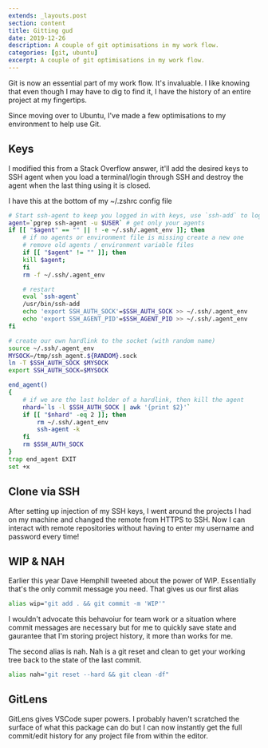 ```yaml
---
extends: _layouts.post
section: content
title: Gitting gud
date: 2019-12-26
description: A couple of git optimisations in my work flow.
categories: [git, ubuntu]
excerpt: A couple of git optimisations in my work flow.
---
```


Git is now an essential part of my work flow. It's invaluable. I like knowing that
even though I may have to dig to find it, I have the history of an entire project
at my fingertips.

Since moving over to Ubuntu, I've made a few optimisations to my environment to help 
use Git.

##  Keys

I modified this from a Stack Overflow answer, it'll add the desired keys to SSH agent when you load a terminal/login through SSH and destroy the agent when the last thing using it is closed.

I have this at the bottom of my ~/.zshrc config file

```bash
# Start ssh-agent to keep you logged in with keys, use `ssh-add` to log in
agent=`pgrep ssh-agent -u $USER` # get only your agents           
if [[ "$agent" == "" || ! -e ~/.ssh/.agent_env ]]; then
    # if no agents or environment file is missing create a new one
    # remove old agents / environment variable files
    if [[ "$agent" != "" ]]; then
	kill $agent;
    fi
    rm -f ~/.ssh/.agent_env 

    # restart
    eval `ssh-agent`
    /usr/bin/ssh-add
    echo 'export SSH_AUTH_SOCK'=$SSH_AUTH_SOCK >> ~/.ssh/.agent_env             
    echo 'export SSH_AGENT_PID'=$SSH_AGENT_PID >> ~/.ssh/.agent_env             
fi

# create our own hardlink to the socket (with random name)           
source ~/.ssh/.agent_env                                                    
MYSOCK=/tmp/ssh_agent.${RANDOM}.sock                                        
ln -T $SSH_AUTH_SOCK $MYSOCK                                                
export SSH_AUTH_SOCK=$MYSOCK                                                

end_agent()                                                                     
{
    # if we are the last holder of a hardlink, then kill the agent
    nhard=`ls -l $SSH_AUTH_SOCK | awk '{print $2}'`                             
    if [[ "$nhard" -eq 2 ]]; then                                               
        rm ~/.ssh/.agent_env                                                    
        ssh-agent -k                                                            
    fi                                                                          
    rm $SSH_AUTH_SOCK                                                           
}                                                                               
trap end_agent EXIT 
set +x
```

##  Clone via SSH

After setting up injection of my SSH keys, I went around the projects I had 
on my machine and changed the remote from HTTPS to SSH. Now I can interact with remote
repositories without having to enter my username and password every time!

## WIP &amp; NAH

Earlier this year Dave Hemphill tweeted about the power of WIP. Essentially that's 
the only commit message you need. That gives us our first alias

```bash
alias wip="git add . && git commit -m 'WIP'"
```

I wouldn't advocate this behavoiur for team work or a situation where commit messages 
are necessary but for me to quickly save state and gaurantee that I'm storing project history, it more than works for me.

The second alias is nah. Nah is a git reset and clean to get your working tree back to the state of the last commit.

```bash
alias nah="git reset --hard && git clean -df"
```

## GitLens

GitLens gives VSCode super powers. I probably haven't scratched the surface of what
this package can do but I can now instantly get the full commit/edit history for
any project file from within the editor.
